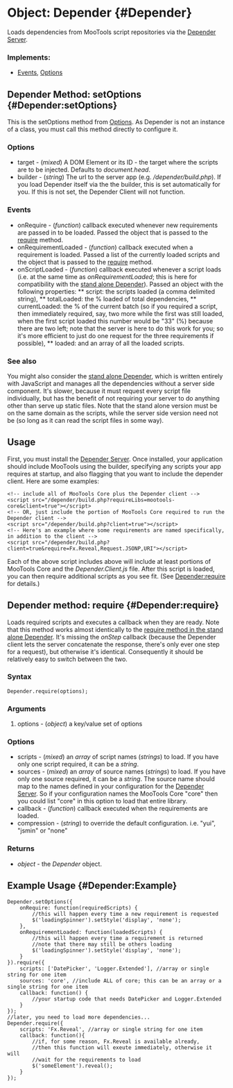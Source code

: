 Object: Depender {#Depender}
==========================

Loads dependencies from MooTools script repositories via the [Depender Server][].

### Implements:

* [Events][], [Options][]

Depender Method: setOptions {#Depender:setOptions}
--------------------------------------------------

This is the setOptions method from [Options][]. As Depender is not an instance of a class, you must call this method directly to configure it.

### Options

* target - (*mixed*) A DOM Element or its ID - the target where the scripts are to be injected. Defaults to *document.head*.
* builder - (*string*) The url to the server app (e.g. */depender/build.php*). If you load Depender itself via the the builder, this is set automatically for you. If this is not set, the Depender Client will not function.

### Events

* onRequire - (*function*) callback executed whenever new requirements are passed in to be loaded. Passed the object that is passed to the [require][] method.
* onRequirementLoaded - (*function*) callback executed when a requirement is loaded. Passed a list of the currently loaded scripts and the object that is passed to the [require][] method.
* onScriptLoaded - (*function*) callback executed whenever a script loads (i.e. at the same time as *onRequirementLoaded*; this is here for compatibility with the [stand alone Depender][]). Passed an object with the following properties:
** script: the scripts loaded (a comma delimited string), 
** totalLoaded: the % loaded of total dependencies, 
** currentLoaded: the % of the current batch (so if you required a script, then immediately required, say, two more while the first was still loaded, when the first script loaded this number would be "33" (%) because there are two left; note that the server is here to do this work for you; so it's more efficient to just do one request for the three requirements if possible), 
** loaded: and an array of all the loaded scripts.

### See also

You might also consider the [stand alone Depender][], which is written entirely with JavaScript and manages all the dependencies without a server side component. It's slower, because it must request every script file individually, but has the benefit of not requiring your server to do anything other than serve up static files. Note that the stand alone version must be on the same domain as the scripts, while the server side version need not be (so long as it can read the script files in some way).

Usage
-----

First, you must install the [Depender Server][]. Once installed, your application should include MooTools using the builder, specifying any scripts your app requires at startup, and also flagging that you want to include the depender client. Here are some examples:

	<!-- include all of MooTools Core plus the Depender client -->
	<script src="/depender/build.php?requireLibs=mootools-core&client=true"></script>
	<!-- OR, just include the portion of MooTools Core required to run the Depender client -->
	<script src="/depender/build.php?client=true"></script>
	<!-- Here's an example where some requirements are named specifically, in addition to the client -->
	<script src="/depender/build.php?client=true&require=Fx.Reveal,Request.JSONP,URI"></script>

Each of the above script includes above will include at least portions of MooTools Core and the *Depender.Client.js* file. After this script is loaded, you can then require additional scripts as you see fit. (See [Depender:require](#Depender:require) for details.)

Depender method: require {#Depender:require}
--------------------------------------------

Loads required scripts and executes a callback when they are ready. Note that this method works almost identically to the [require method in the stand alone Depender](/more/Core/Depender#Depender:require). It's missing the *onStep* callback (because the Depender client lets the server concatenate the response, there's only ever one step for a request), but otherwise it's identical. Consequently it should be relatively easy to switch between the two.

### Syntax

	Depender.require(options);

### Arguments

1. options - (*object*) a key/value set of options

### Options

* scripts - (*mixed*) an *array* of script names (*strings*) to load. If you have only one script required, it can be a *string*.
* sources - (*mixed*) an *array* of source names (*strings*) to load. If you have only one source required, it can be a *string*. The source name should map to the names defined in your configuration for the [Depender Server][]. So if your configuration names the MooTools Core "core" then you could list "core" in this option to load that entire library.
* callback - (*function*) callback executed when the requirements are loaded.
* compression - (*string*) to override the default configuration. i.e. "yui", "jsmin" or "none"

### Returns

* *object* - the *Depender* object.

Example Usage {#Depender:Example}
---------------------------------

	Depender.setOptions({
		onRequire: function(requiredScripts) {
			//this will happen every time a new requirement is requested
			$('loadingSpinner').setStyle('display', 'none');
		},
		onRequirementLoaded: function(loadedScripts) {
			//this will happen every time a requirement is returned
			//note that there may still be others loading
			$('loadingSpinner').setStyle('display', 'none');
		}
	}).require({
		scripts: ['DatePicker', 'Logger.Extended'], //array or single string for one item
		sources: 'core', //include ALL of core; this can be an array or a single string for one item
		callback: function() {
			//your startup code that needs DatePicker and Logger.Extended
		}
	});
	//later, you need to load more dependencies...
	Depender.require({
		scripts: 'Fx.Reveal', //array or single string for one item
		callback: function(){
			//if, for some reason, Fx.Reveal is available already,
			//then this function will exeute immediately, otherwise it will
			//wait for the requirements to load
			$('someElement').reveal();
		}
	});


[Events]: http://mootools.net/docs/core/Class/Class.Extras#Events
[Options]: http://mootools.net/docs/core/Class/Class.Extras#Options
[Request]: http://mootools.net/docs/core/Request/Request
[require]: #Depender:require
[Depender Server]: http://github.com/anutron/mootools-depender/tree/
[stand alone Depender]: http://mootools.net/docs/more/Core/Depender